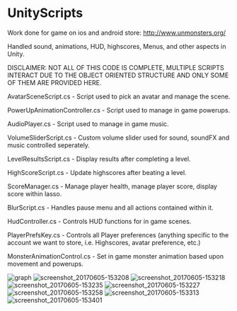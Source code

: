 # UnityScripts

Work done for game on ios and android store: http://www.unmonsters.org/

Handled sound, animations, HUD, highscores, Menus, and other aspects in Unity.

DISCLAIMER: NOT ALL OF THIS CODE IS COMPLETE, MULTIPLE SCRIPTS INTERACT DUE TO THE OBJECT ORIENTED STRUCTURE AND ONLY SOME OF 
THEM ARE PROVIDED HERE.

AvatarSceneScript.cs - Script used to pick an avatar and manage the scene.

PowerUpAnimationController.cs - Script used to manage in game powerups.

AudioPlayer.cs - Script used to manage in game music.

VolumeSliderScript.cs - Custom volume slider used for sound, soundFX and music controlled seperately.

LevelResultsScript.cs - Display results after completing a level.

HighScoreScript.cs - Update highscores after beating a level.

ScoreManager.cs - Manage player health, manage player score, display score within lasso.

BlurScript.cs - Handles pause menu and all actions contained within it.

HudController.cs - Controls HUD functions for in game scenes.

PlayerPrefsKey.cs - Controls all Player preferences (anything specific to the account we want to store, i.e. Highscores, avatar preference, etc.)

MonsterAnimationControl.cs - Set in game monster animation based upon movement and powerups.


![graph](https://cloud.githubusercontent.com/assets/18100457/26799471/d008bafe-4a03-11e7-808f-6f01adbc481e.png)
![screenshot_20170605-153208](https://cloud.githubusercontent.com/assets/18100457/26799725/bc866ea8-4a04-11e7-9901-ca3c5fda074e.png)
![screenshot_20170605-153218](https://cloud.githubusercontent.com/assets/18100457/26799727/bd489276-4a04-11e7-8d46-98ce0d929404.png)
![screenshot_20170605-153235](https://cloud.githubusercontent.com/assets/18100457/26799728/bddf432e-4a04-11e7-8b06-4ac3b1d88495.png)
![screenshot_20170605-153227](https://cloud.githubusercontent.com/assets/18100457/26799730/be9e0700-4a04-11e7-8304-4e86c1b02f2d.png)
![screenshot_20170605-153258](https://cloud.githubusercontent.com/assets/18100457/26799732/bf9b9870-4a04-11e7-86e5-6702d3aa05d0.png)
![screenshot_20170605-153313](https://cloud.githubusercontent.com/assets/18100457/26799735/c13280ae-4a04-11e7-9603-cd60dc4e2897.png)
![screenshot_20170605-153401](https://cloud.githubusercontent.com/assets/18100457/26799736/c24d4d0c-4a04-11e7-9cd9-cf85081aa7dc.png)
